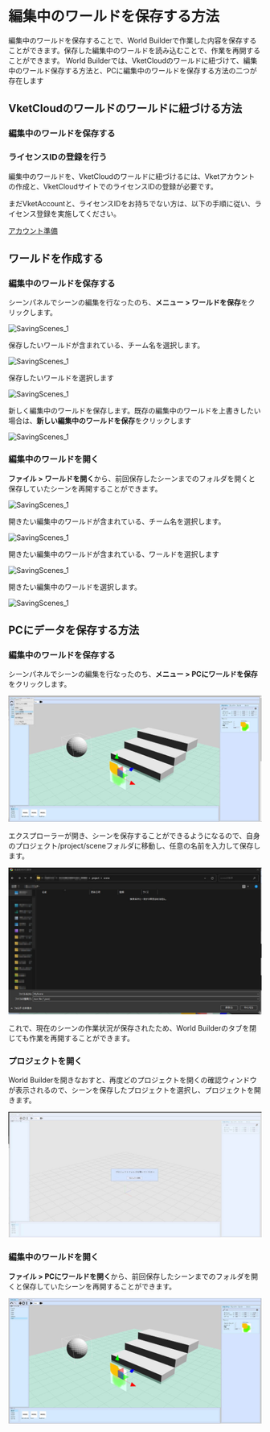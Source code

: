 # 編集中のワールドを保存する方法

編集中のワールドを保存することで、World Builderで作業した内容を保存することができます。保存した編集中のワールドを読み込むことで、作業を再開することができます。
World Builderでは、VketCloudのワールドに紐づけて、編集中のワールド保存する方法と、PCに編集中のワールドを保存する方法の二つが存在します

## VketCloudのワールドのワールドに紐づける方法

### 編集中のワールドを保存する
### ライセンスIDの登録を行う

編集中のワールドを、VketCloudのワールドに紐づけるには、Vketアカウントの作成と、VketCloudサイトでのライセンスIDの登録が必要です。

まだVketAccountと、ライセンスIDをお持ちでない方は、以下の手順に従い、ライセンス登録を実施してください。

[アカウント準備](GettingStarted/SetupAccount.md)

## ワールドを作成する

### 編集中のワールドを保存する

シーンパネルでシーンの編集を行なったのち、**メニュー > ワールドを保存**をクリックします。

![SavingScenes_1]()

保存したいワールドが含まれている、チーム名を選択します。

![SavingScenes_1]()

保存したいワールドを選択します

![SavingScenes_1]()

新しく編集中のワールドを保存します。既存の編集中のワールドを上書きしたい場合は、**新しい編集中のワールドを保存**をクリックします

![SavingScenes_1]()


### 編集中のワールドを開く

**ファイル > ワールドを開く**から、前回保存したシーンまでのフォルダを開くと保存していたシーンを再開することができます。

![SavingScenes_1]()

開きたい編集中のワールドが含まれている、チーム名を選択します。

![SavingScenes_1]()

開きたい編集中のワールドが含まれている、ワールドを選択します

![SavingScenes_1]()

開きたい編集中のワールドを選択します。

![SavingScenes_1]()



## PCにデータを保存する方法

### 編集中のワールドを保存する

シーンパネルでシーンの編集を行なったのち、**メニュー > PCにワールドを保存**をクリックします。

![SavingScenes_1](img/SavingScenes_1.jpg)

エクスプローラーが開き、シーンを保存することができるようになるので、自身のプロジェクト/project/sceneフォルダに移動し、任意の名前を入力して保存します。

![SavingScenes_2](img/SavingScenes_2.jpg)

これで、現在のシーンの作業状況が保存されたため、World Builderのタブを閉じても作業を再開することができます。

### プロジェクトを開く

World Builderを開きなおすと、再度どのプロジェクトを開くの確認ウィンドウが表示されるので、シーンを保存したプロジェクトを選択し、プロジェクトを開きます。

![SavingScenes_3](img/SavingScenes_3.jpg)

### 編集中のワールドを開く

**ファイル > PCにワールドを開く**から、前回保存したシーンまでのフォルダを開くと保存していたシーンを再開することができます。

![SavingScenes_4](img/SavingScenes_4.jpg)

